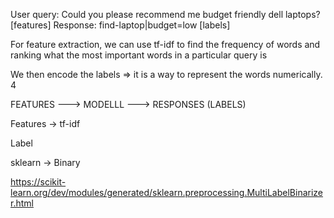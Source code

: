 User query: Could you please recommend me budget friendly dell laptops? [features]
Response: find-laptop|budget=low [labels]

For feature extraction, we can use tf-idf to find the frequency of words and ranking what the most important words in a particular query is

We then encode the labels => it is a way to represent the words numerically. 4



FEATURES ---> MODELLL ---> RESPONSES (LABELS)

Features -> tf-idf

Label 

sklearn -> Binary

https://scikit-learn.org/dev/modules/generated/sklearn.preprocessing.MultiLabelBinarizer.html 
